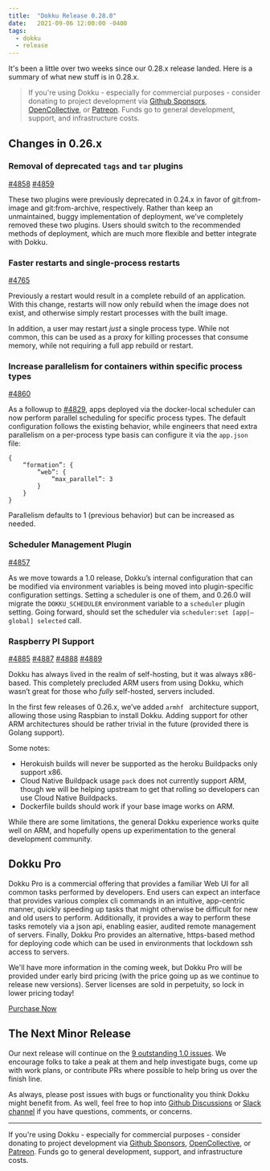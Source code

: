 ```yaml
---
title:  "Dokku Release 0.28.0"
date:   2021-09-06 12:00:00 -0400
tags:
  - dokku
  - release
---
```


It's been a little over two weeks since our 0.28.x release landed. Here is a summary of what new stuff is in 0.28.x.

> If you're using Dokku - especially for commercial purposes - consider donating to project development via [Github Sponsors](https://github.com/sponsors/dokku), [OpenCollective](https://opencollective.com/dokku), or [Patreon](https://www.patreon.com/dokku). Funds go to general development, support, and infrastructure costs.

## Changes in 0.26.x

### Removal of deprecated `tags` and `tar` plugins

[#4858](https://github.com/dokku/dokku/pull/4858)
[#4859](https://github.com/dokku/dokku/pull/4859)

These two plugins were previously deprecated in 0.24.x in favor of git:from-image and git:from-archive, respectively. Rather than keep an unmaintained, buggy implementation of deployment, we’ve completely removed these two plugins. Users should switch to the recommended methods of deployment, which are much more flexible and better integrate with Dokku.

### Faster restarts and single-process restarts

[#4765](https://github.com/dokku/dokku/pull/4765)

Previously a restart would result in a complete rebuild of an application. With this change, restarts will now only rebuild when the image does not exist, and otherwise simply restart processes with the built image.

In addition, a user may restart _just_ a single process type. While not common, this can be used as a proxy for killing processes that consume memory, while not requiring a full app rebuild or restart.

### Increase parallelism for containers within specific process types

[#4860](https://github.com/dokku/dokku/pull/4860)

As a followup to [#4829](https://github.com/dokku/dokku/pull/4829), apps deployed via the docker-local scheduler can now perform parallel scheduling for specific process types. The default configuration follows the existing behavior, while engineers that need extra parallelism on a per-process type basis can configure it via the `app.json` file:

```
{
    “formation”: {
        “web”: {
            “max_parallel”: 3
        }
    }
}
```

Parallelism defaults to 1 (previous behavior) but can be increased as needed.

### Scheduler Management Plugin

[#4857](https://github.com/dokku/dokku/pull/4857)

As we move towards a 1.0 release, Dokku’s internal configuration that can be modified via environment variables is being moved into plugin-specific configuration settings. Setting a scheduler is one of them, and 0.26.0 will migrate the `DOKKU_SCHEDULER` environment variable to a `scheduler` plugin setting. Going forward, should set the scheduler via `scheduler:set [app|—global] selected` call.

### Raspberry PI Support

[#4885](https://github.com/dokku/dokku/pull/4885)
[#4887](https://github.com/dokku/dokku/pull/4887)
[#4888](https://github.com/dokku/dokku/pull/4888)
[#4889](https://github.com/dokku/dokku/pull/4889)

Dokku has always lived in the realm of self-hosting, but it was always x86-based. This completely precluded ARM users from using Dokku, which wasn’t great for those who _fully_ self-hosted, servers included.

In the first few releases of 0.26.x, we’ve added `armhf ` architecture support, allowing those using Raspbian to install Dokku. Adding support for other ARM architectures should be rather trivial in the future (provided there is Golang support).

Some notes:

- Herokuish builds will never be supported as the heroku Buildpacks only support x86.
- Cloud Native Buildpack usage `pack` does not currently support ARM, though we will be helping upstream to get that rolling so developers can use Cloud Native Buildpacks.
- Dockerfile builds should work if your base image works on ARM. 

While there are some limitations, the general Dokku experience works quite well on ARM, and hopefully opens up experimentation to the general development community.

## Dokku Pro

Dokku Pro is a commercial offering that provides a familiar Web UI for all common tasks performed by developers. End users can expect an interface that provides various complex cli commands in an intuitive, app-centric manner, quickly speeding up tasks that might otherwise be difficult for new and old users to perform. Additionally, it provides a way to perform these tasks remotely via a json api, enabling easier, audited remote management of servers. Finally, Dokku Pro provides an alternative, https-based method for deploying code which can be used in environments that lockdown ssh access to servers.

We'll have more information in the coming week, but Dokku Pro will be provided under early bird pricing (with the price going up as we continue to release new versions). Server licenses are sold in perpetuity, so lock in lower pricing today!

<a data-dpd-type="button" data-text="PURCHASE NOW" data-variant="price-right" data-button-size="dpd-large" data-bg-color="469d3d" data-bg-color-hover="5cc052" data-text-color="ffffff" data-pr-bg-color="ffffff" data-pr-color="000000" data-lightbox="1" href="https://dokku.dpdcart.com/cart/add?product_id=217344&amp;method_id=236878">Purchase Now</a><script src="https://dokku.dpdcart.com/dpd.js"></script>

## The Next Minor Release

Our next release will continue on the [9 outstanding 1.0 issues](https://github.com/dokku/dokku/milestone/16). We encourage folks to take a peak at them and help investigate bugs, come up with work plans, or contribute PRs where possible to help bring us over the finish line.

As always, please post issues with bugs or functionality you think Dokku might benefit from. As well, feel free to hop into [Github Discussions](https://github.com/dokku/dokku/discussions) or [Slack channel](https://glider-slackin.herokuapp.com/) if you have questions, comments, or concerns.

---

If you're using Dokku - especially for commercial purposes - consider donating to project development via [Github Sponsors](https://github.com/sponsors/dokku), [OpenCollective](https://opencollective.com/dokku), or [Patreon](https://www.patreon.com/dokku). Funds go to general development, support, and infrastructure costs.
